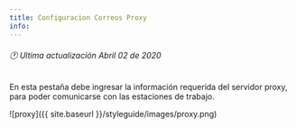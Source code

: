 ```yaml
---
title: Configuracion Correos Proxy
info:
---
```

###### 🕐 Ultima actualización Abril 02 de 2020






En esta pestaña debe ingresar la información requerida del servidor proxy, para poder comunicarse con las estaciones de trabajo.


![proxy]({{ site.baseurl }}/styleguide/images/proxy.png)
